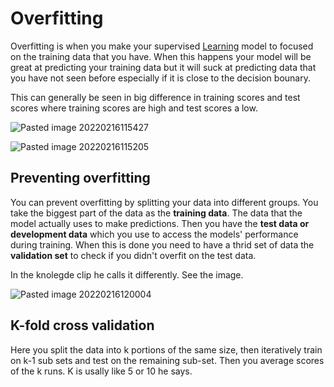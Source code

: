 # Overfitting

Overfitting is when you make your supervised [Learning](learning.md) model to focused on the training data that you have. When this happens your model will be great at predicting your training data but it will suck at predicting data that you have not seen before especially if it is close to the decision bounary. 

This can generally be seen in big difference in training scores and test scores where training scores are high and test scores a low. 

![Pasted image 20220216115427](Pasted%20image%2020220216115427.webp)

![Pasted image 20220216115205](Pasted%20image%2020220216115205.webp)

## Preventing overfitting
You can prevent overfitting by splitting your data into different groups. You take the biggest part of the data as the **training data**. The data that the model actually uses to make predictions. Then you have the **test data or development data** which you use to access the models' performance during training. When this is done you need to have a thrid set of data the **validation set** to check if you didn't overfit on the test data. 

In the knolegde clip he calls it differently. See the image. 

![Pasted image 20220216120004](Pasted%20image%2020220216120004.webp)

## K-fold cross validation
Here you split the data into k portions of the same size, then iteratively train on k-1 sub sets and test on the remaining sub-set. Then you average scores of the k runs. K is usally like 5 or 10 he says. 




